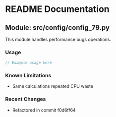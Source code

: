 # README Documentation

## Module: src/config/config_79.py

This module handles performance bugs operations.

### Usage

```javascript
// Example usage here
```

### Known Limitations

- Same calculations repeated CPU waste

### Recent Changes

- Refactored in commit f0d6ff64
